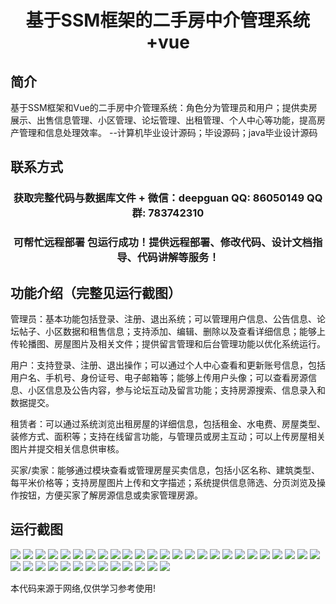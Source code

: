 <p><h1 align="center">基于SSM框架的二手房中介管理系统+vue</h1></p>

## 简介
基于SSM框架和Vue的二手房中介管理系统：角色分为管理员和用户；提供卖房展示、出售信息管理、小区管理、论坛管理、出租管理、个人中心等功能，提高房产管理和信息处理效率。    --计算机毕业设计源码；毕设源码；java毕业设计源码


## 联系方式
<p><h3 align="center">获取完整代码与数据库文件 + 微信：deepguan QQ: 86050149 QQ群: 783742310</h3></p>
<p><h3 align="center">可帮忙远程部署 包运行成功！提供远程部署、修改代码、设计文档指导、代码讲解等服务！</h3></p>

## 功能介绍（完整见运行截图）
管理员：基本功能包括登录、注册、退出系统；可以管理用户信息、公告信息、论坛帖子、小区数据和租售信息；支持添加、编辑、删除以及查看详细信息；能够上传轮播图、房屋图片及相关文件；提供留言管理和后台管理功能以优化系统运行。

用户：支持登录、注册、退出操作；可以通过个人中心查看和更新账号信息，包括用户名、手机号、身份证号、电子邮箱等；能够上传用户头像；可以查看房源信息、小区信息及公告内容，参与论坛互动及留言功能；支持房源搜索、信息录入和数据提交。

租赁者：可以通过系统浏览出租房屋的详细信息，包括租金、水电费、房屋类型、装修方式、面积等；支持在线留言功能，与管理员或房主互动；可以上传房屋相关图片并提交相关信息供审核。

买家/卖家：能够通过模块查看或管理房屋买卖信息，包括小区名称、建筑类型、每平米价格等；支持房屋图片上传和文字描述；系统提供信息筛选、分页浏览及操作按钮，方便买家了解房源信息或卖家管理房源。


## 运行截图
![](img/001.jpg)
![](img/002.jpg)
![](img/003.jpg)
![](img/004.jpg)
![](img/005.jpg)
![](img/006.jpg)
![](img/007.jpg)
![](img/008.jpg)
![](img/009.jpg)
![](img/010.jpg)
![](img/011.jpg)
![](img/012.jpg)
![](img/013.jpg)
![](img/014.jpg)
![](img/015.jpg)
![](img/016.jpg)
![](img/017.jpg)
![](img/018.jpg)
![](img/019.jpg)
![](img/020.jpg)
![](img/021.jpg)
![](img/022.jpg)
![](img/023.jpg)
![](img/024.jpg)
![](img/025.jpg)
![](img/026.jpg)
![](img/027.jpg)
![](img/028.jpg)
![](img/029.jpg)
![](img/030.jpg)
![](img/031.jpg)
![](img/032.jpg)
![](img/033.jpg)
![](img/034.jpg)
![](img/035.jpg)
![](img/036.jpg)
![](img/037.jpg)
![](img/038.jpg)

<p>本代码来源于网络,仅供学习参考使用!</p>
